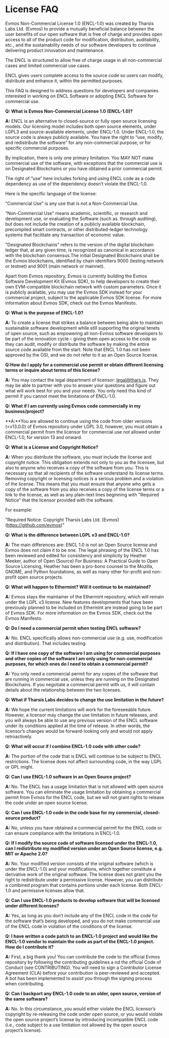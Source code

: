 # License FAQ

Evmos Non-Commercial License 1.0 (ENCL-1.0) was created by Tharsis Labs Ltd.
(Evmos) to provide a mutually beneficial balance between the user benefits of
our open software that is free of charge and provides open access to all of the
product code for modification, distribution, auditability, etc., and the
sustainability needs of our software developers to continue delivering product
innovation and maintenance.

The ENCL is structured to allow free of charge usage
in all non-commercial cases and limited commercial use cases.

ENCL gives users complete access to the source code so users can modify,
distribute and enhance it, within the permitted purposes.

This FAQ is designed to address questions for developers and companies
interested in working on ENCL Software or adopting ENCL Software for commercial
use.

**Q: What is Evmos Non-Commercial License 1.0 (ENCL-1.0)?**

**A:** ENCL is an alternative to closed-source or fully open source licensing
models. Our licensing model includes both open source elements, under LGPL3 and
source-available elements, under ENCL-1.0. Under ENCL-1.0, the source code is
always publicly available. You have the right to “use, modify, and redistribute
the software” for any non-commercial purpose, or for specific commercial
purposes.

By implication, there is only one primary limitation. You MAY NOT make
commercial use of the software, with exceptions that the commercial use is on
Designated Blockchains or you have obtained a prior commercial permit.

The right of “use” here includes forking and using ENCL code as
a code dependency as use of the dependency doesn’t violate the ENCL-1.0.

Here is the specific language of the license:

“Commercial Use” is any use that is not a Non-Commercial Use.

“Non-Commercial Use” means academic, scientific, or research and development
use, or evaluating the Software (such as. through auditing), but does not
include the creation of a publicly available blockchain, precompiled smart
contracts, or other distributed-ledger technology systems that facilitate any
transaction of economic value.

"Designated Blockchains" refers to the version of the digital blockchain ledger
that, at any given time, is recognized as canonical in accordance with the
blockchain consensus.The initial Designated Blockchains shall be the Evmos
blockchains, identified by chain identifiers 9000 (testing network or testnet)
and 9001 (main network or mainnet).

Apart from Evmos repository, Evmos is currently building the Evmos Software
Development Kit (Evmos SDK), to help developers to create their own
EVM-compatible blockchain network with custom parameters. Once it is publicly
available, you may use the Evmos SDK instead for your commercial project,
subject to the applicable Evmos SDK license. For more information about Evmos
SDK, check out the Evmos Manifesto.

**Q: What is the purpose of ENCL-1.0?**

**A:** To create a license that strikes a balance between being able to maintain
sustainable software development while still supporting the original tenets of
open source, such as empowering all non-Evmos software developers to be part of
the innovation cycle – giving them open access to the code so they can audit,
modify or distribute the software by making the entire source code available
from the start. Note that ENCL 1.0 has not been approved by the OSI, and we do
not refer to it as an Open Source license.

**Q:How do I apply for a commercial use permit or obtain different licensing terms or inquire about terms of this license?**

**A:** You may contact the legal department of licensor: legal@thars.is. They
may be able to partner with you to answer your questions and figure out what
will work best for you and your needs. You only need this kind of permit if you
cannot meet the limitations of ENCL-1.0.

**Q: What if I am currently using Evmos code commercially in my business/project?**

**A:**You are allowed to continue using the code from older versions (<v13.0.0)
of Evmos repository under LGPL 3.0, however, you must obtain a commercial permit
from the licensor for commercial use not allowed under ENCL-1.0, for version 13
and onward.

**Q: What is a License and Copyright Notice?**

**A:** When you distribute the software, you must include the license and
copyright notice. This obligation extends not only to you as the licensee, but
also to anyone who receives a copy of the software from you. This is necessary
so that all recipients of the software understand its license terms. Removing
copyright or licensing notices is a serious problem and a violation of the
license. This means that you must ensure that anyone who gets a copy of the
software from you also receives a copy of the license terms or a link to the
license, as well as any plain-text lines beginning with "Required Notice" that
the licensor provided with the software.

For example:

"Required Notice: Copyright Tharsis Labs Ltd. (Evmos)(https://github.com/evmos)"

**Q: What is the difference between LGPL v3 and ENCL-1.0?**

**A:** The main differences are: ENCL 1.0 is not an Open Source license and
Evmos does not claim it to be one. The legal phrasing of the ENCL 1.0 has been
reviewed and edited for consistency and simplicity by Heather Meeker, author of
Open (Source) For Business: A Practical Guide to Open Source Licensing, Heather
has been a pro-bono counsel to the Mozilla, GNOME, and Python foundations, as
well as many other for-profit and non-profit open source projects.

**Q: What will happen to Ethermint? Will it continue to be maintained?**

**A:** Evmos stays the maintainer of the Ethermint repository, which will remain
under the LGPL v3 license. New features developments that have been previously
planned to be included on Ethermint are instead going to be part of Evmos SDK.
For more information on the Evmos SDK, check out the Evmos Manifesto.

**Q: Do I need a commercial permit when testing ENCL software?**

**A:** No. ENCL specifically allows non-commercial use (e.g. use, modification
and distribution). That includes testing.

**Q: If I have one copy of the software I am using for commercial purposes and other copies of the software
I am only using for non-commercial purposes, for which ones do I need to obtain a commercial permit?**

**A:** You only need a commercial permit for any copies of the software that are
running in commercial use, unless they are running on the Designated
Blockchains. If you negotiate a commercial permit with us, it will contain
details about the relationship between the two licenses.

**Q: What if Tharsis Labs  decides to change the use limitation in the future?**

**A:** We hope the current limitations will work for the foreseeable future.
However, a licensor may change the use limitation in future releases, and you
will always be able to use any previous version of the ENCL software under its
conditions applied at the time of release. In other words, the licensor’s
changes would be forward-looking only and would not apply retroactively.

**Q: What will occur if I combine ENCL-1.0 code with other code?**

**A:** The portion of the code that is ENCL will continue to be subject to ENCL
restrictions. The license does not affect surrounding code, in the way LGPL or
GPL might.

**Q: Can I use ENCL-1.0 software in an Open Source project?**

**A:**  No. The ENCL has a usage limitation that is not allowed with open source
software. You can eliminate the usage limitation by obtaining a commercial
permit from Evmos for the ENCL code, but we will not grant rights to release the
code under an open source license.

**Q: Can I use ENCL-1.0 code in the code base for my commercial, closed-source product?**

**A:** No, unless you have obtained a commercial permit for the ENCL code or can
ensure compliance with the limitations in ENCL-1.0.


**Q: If I modify the source code of software licensed under the ENCL-1.0,
can I redistribute my modified version under an Open Source license, e.g. MIT or Apache 2.0?**

**A:** No. Your modified version consists of the original software (which is
under the ENCL-1.0) and your modifications, which together constitute a
derivative work of the original software. The license does not grant you the
right to redistribute under a permissive license. However, you can distribute a
combined program that contains portions under each license. Both ENCL-1.0 and
permissive licenses allow that.

**Q: Can I use ENCL-1.0 products to develop software that will be licensed under different licenses?**

**A:** Yes, as long as you don’t include any of the ENCL code in the code for
the software that’s being developed, and you do not make commercial use of the
ENCL code in violation of the conditions of the license.

**Q: I have written a code patch to an ENCL-1.0 project and would like the ENCL-1.0 vendor
to maintain the code as part of the ENCL-1.0 project. How do I contribute it?**

**A:** First, a big thank you! You can contribute the code to the official Evmos
repository by following the contributing guidelines a nd the official Code of
Conduct (see CONTRIBUTING). You will need to sign a Contributor License
Agreement (CLA) before your contribution is peer-reviewed and accepted. A bot
has been implemented to assist you through the signing process when
contributing.

**Q: Can I backport any ENCL-1.0 code to an older, open source, version of the same software?**

**A:** No. In this circumstance, you would either violate the ENCL licensor’s
copyright by re-releasing the code under open source, or you would violate the
open source project’s license by introducing incompatible ENCL code (i.e., code
subject to a use limitation not allowed by the open source project’s license).
